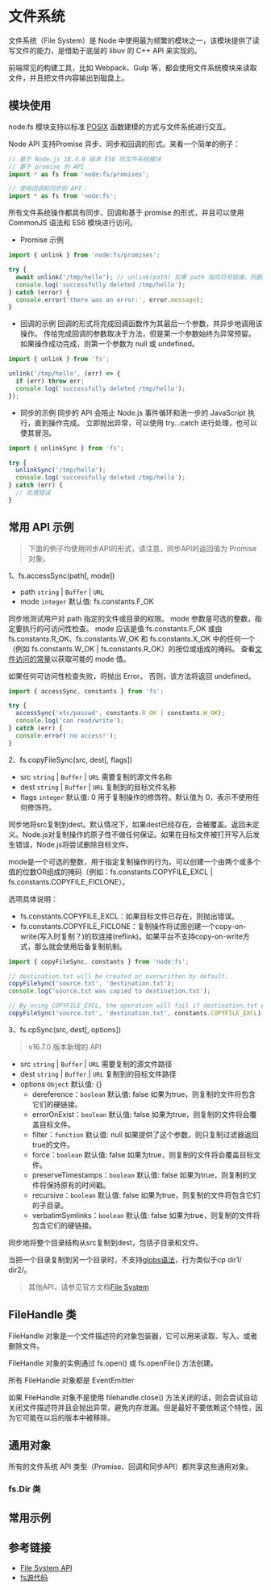 # 文件系统
文件系统（File System）是 Node 中使用最为频繁的模块之一，该模块提供了读写文件的能力，是借助于底层的 libuv 的 C++ API 来实现的。

前端常见的构建工具，比如 Webpack、Gulp 等，都会使用文件系统模块来读取文件，并且把文件内容输出到磁盘上。

## 模块使用

node:fs 模块支持以标准 [POSIX](https://www.zhihu.com/question/21048638) 函数建模的方式与文件系统进行交互。

Node API 支持Promise 异步、同步和回调的形式。来看一个简单的例子：

```javascript
// 基于 Node.js 18.4.0 版本 ES6 的文件系统模块
// 基于 promise 的 API
import * as fs from 'node:fs/promises';

// 使用回调和同步的 API：
import * as fs from 'node:fs';
```

所有文件系统操作都具有同步、回调和基于 promise 的形式，并且可以使用 CommonJS 语法和 ES6 模块进行访问。

* Promise 示例
```javascript
import { unlink } from 'node:fs/promises';

try {
  await unlink('/tmp/hello'); // unlink(path) 如果 path 指向符号链接，则删除该链接，但不影响链接所指向的文件或目录。 如果 path 指向的文件路径不是符号链接，则删除文件。
  console.log('successfully deleted /tmp/hello');
} catch (error) {
  console.error('there was an error:', error.message);
}
```

* 回调的示例
回调的形式将完成回调函数作为其最后一个参数，并异步地调用该操作。 传给完成回调的参数取决于方法，但是第一个参数始终为异常预留。 如果操作成功完成，则第一个参数为 null 或 undefined。
```javascript
import { unlink } from 'fs';

unlink('/tmp/hello', (err) => {
  if (err) throw err;
  console.log('successfully deleted /tmp/hello');
});
```

* 同步的示例
同步的 API 会阻止 Node.js 事件循环和进一步的 JavaScript 执行，直到操作完成。 立即抛出异常，可以使用 try…catch 进行处理，也可以使其冒泡。
```javascript
import { unlinkSync } from 'fs';

try {
  unlinkSync('/tmp/hello');
  console.log('successfully deleted /tmp/hello');
} catch (err) {
  // 处理错误
}
```

## 常用 API 示例

> 下面的例子均使用同步API的形式，请注意，同步API的返回值为 Promise 对象。

1、fs.accessSync(path[, mode])
* path `string` | `Buffer` | `URL`
* mode `integer` 默认值: fs.constants.F_OK

同步地测试用户对 path 指定的文件或目录的权限。 mode 参数是可选的整数，指定要执行的可访问性检查。 mode 应该是值 fs.constants.F_OK 或由 fs.constants.R_OK、fs.constants.W_OK 和 fs.constants.X_OK 中的任何一个（例如 fs.constants.W_OK | fs.constants.R_OK）的按位或组成的掩码。 查看[文件访问的常量](http://nodejs.cn/api/fs.html#file-access-constants)以获取可能的 mode 值。

如果任何可访问性检查失败，将抛出 Error。 否则，该方法将返回 undefined。

```javascript
import { accessSync, constants } from 'fs';

try {
  accessSync('etc/passwd', constants.R_OK | constants.W_OK);
  console.log('can read/write');
} catch (err) {
  console.error('no access!');
}
```

2、fs.copyFileSync(src, dest[, flags])
* src `string` | `Buffer` | `URL` 需要复制的源文件名称
* dest `string` | `Buffer` | `URL` 复制到的目标文件名称
* flags `integer` 默认值: 0 用于复制操作的修饰符。默认值为 0，表示不使用任何修饰符。

同步地将src复制到dest。默认情况下，如果dest已经存在，会被覆盖。返回未定义。Node.js对复制操作的原子性不做任何保证。如果在目标文件被打开写入后发生错误，Node.js将尝试删除目标文件。

mode是一个可选的整数，用于指定复制操作的行为。可以创建一个由两个或多个值的位数OR组成的掩码（例如：fs.constants.COPYFILE_EXCL | fs.constants.COPYFILE_FICLONE）。

选项具体说明：
* fs.constants.COPYFILE_EXCL：如果目标文件已存在，则抛出错误。
* fs.constants.COPYFILE_FICLONE：复制操作将试图创建一个copy-on-write(写入时复制？)的软连接(reflink)。如果平台不支持copy-on-write方式，那么就会使用后备复制机制。

```javascript
import { copyFileSync, constants } from 'node:fs';

// destination.txt will be created or overwritten by default.
copyFileSync('source.txt', 'destination.txt');
console.log('source.txt was copied to destination.txt');

// By using COPYFILE_EXCL, the operation will fail if destination.txt exists.
copyFileSync('source.txt', 'destination.txt', constants.COPYFILE_EXCL);
```

3、fs.cpSync(src, dest[, options])

> v16.7.0 版本新增的 API

* src `string` | `Buffer` | `URL` 需要复制的源文件路径
* dest `string` | `Buffer` | `URL` 复制到的目标文件路径
* options `Object` 默认值: {}
  * dereference：`boolean` 默认值: false 如果为true，则复制的文件将包含它们的硬链接。
  * errorOnExist：`boolean` 默认值: false 如果为true，则复制的文件将会覆盖目标文件。
  * filter：`function` 默认值: null 如果提供了这个参数，则只复制过滤器返回true的文件。
  * force：`boolean` 默认值: false 如果为true，则复制的文件将会覆盖目标文件。
  * preserveTimestamps：`boolean` 默认值: false 如果为true，则复制的文件将保持原有的时间戳。
  * recursive：`boolean` 默认值: false 如果为true，则复制的文件将包含它们的子目录。
  * verbatimSymlinks：`boolean` 默认值: false 如果为true，则复制的文件将包含它们的硬链接。

同步地将整个目录结构从src复制到dest，包括子目录和文件。

当把一个目录复制到另一个目录时，不支持[globs语法](https://blog.logrocket.com/understanding-using-globs-node-js/)，行为类似于cp dir1/ dir2/。

> 其他API，请参见官方文档[File System](https://nodejs.org/api/fs.html#fsexistssyncpath)

## FileHandle 类
FileHandle 对象是一个文件描述符的对象包装器，它可以用来读取、写入、或者删除文件。

FileHandle 对象的实例通过 fs.open() 或 fs.openFile() 方法创建。

所有 FileHandle 对象都是 EventEmitter

如果 FileHandle 对象不是使用 filehandle.close() 方法关闭的话，则会尝试自动关闭文件描述符并且会抛出异常，避免内存泄漏。但是最好不要依赖这个特性，因为它可能在以后的版本中被移除。

## 通用对象
所有的文件系统 API 类型（Promise、回调和同步API）都共享这些通用对象。

### fs.Dir 类


## 常用示例

## 参考链接
* [File System API](https://nodejs.org/api/fs.html)
* [fs源代码](https://github.com/nodejs/node/blob/v18.4.0/lib/fs.js)



